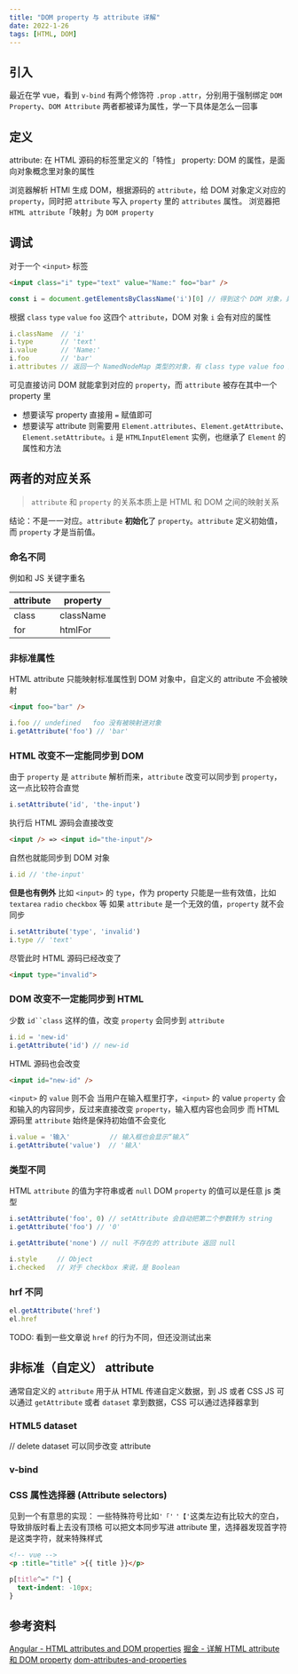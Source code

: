 ```yaml
---
title: "DOM property 与 attribute 详解"
date: 2022-1-26
tags: [HTML, DOM]
---
```


## 引入

最近在学 vue，看到 `v-bind` 有两个修饰符 `.prop` `.attr`，分别用于强制绑定 `DOM Property`、`DOM Attribute`
两者都被译为属性，学一下具体是怎么一回事

## 定义

attribute: 在 HTML 源码的标签里定义的「特性」
property: DOM 的属性，是面向对象概念里对象的属性

浏览器解析 HTMl 生成 DOM，根据源码的 `attribute`，给 DOM 对象定义对应的 `property`，同时把 `attribute` 写入 `property` 里的 `attributes` 属性。
浏览器把 `HTML attribute`「映射」为 `DOM property`

## 调试

对于一个 `<input>` 标签
```html
<input class="i" type="text" value="Name:" foo="bar" />
```

```js
const i = document.getElementsByClassName('i')[0] // 得到这个 DOM 对象，具体来说它是一个 HTMLInputElement 对象的实例
```

根据 `class` `type` `value` `foo` 这四个 `attribute`，DOM 对象 `i` 会有对应的属性

```js
i.className  // 'i'
i.type       // 'text'
i.value      // 'Name:'
i.foo        // 'bar'
i.attributes // 返回一个 NamedNodeMap 类型的对象，有 class type value foo 这些属性
```

可见直接访问 DOM 就能拿到对应的 `property`，而 `attribute` 被存在其中一个 property 里

- 想要读写 property 直接用 `=` 赋值即可
- 想要读写 attribute 则需要用 `Element.attributes`、`Element.getAttribute`、`Element.setAttribute`。`i` 是 `HTMLInputElement` 实例，也继承了 `Element` 的属性和方法

## 两者的对应关系

> `attribute` 和 `property` 的关系本质上是 HTML 和 DOM 之间的映射关系

结论：不是一一对应。`attribute` **初始化**了 `property`。`attribute` 定义初始值，而 `property` 才是当前值。

### 命名不同
例如和 JS 关键字重名

| attribute | property |
|---|---|
| class | className |
| for | htmlFor |

### 非标准属性
HTML attribute 只能映射标准属性到 DOM 对象中，自定义的 attribute 不会被映射
```html
<input foo="bar" />
```

```js
i.foo // undefined   foo 没有被映射进对象
i.getAttribute('foo') // 'bar' 
```

### HTML 改变不一定能同步到 DOM

由于 `property` 是 `attribute` 解析而来，`attribute` 改变可以同步到 `property`，这一点比较符合直觉
```js
i.setAttribute('id', 'the-input')
```
执行后 HTML 源码会直接改变
```html
<input /> => <input id="the-input"/>
```
自然也就能同步到 DOM 对象
```js
i.id // 'the-input'
```

**但是也有例外**
比如 `<input>` 的 `type`，作为 property 只能是一些有效值，比如 `textarea` `radio` `checkbox` 等
如果 `attribute` 是一个无效的值，`property` 就不会同步

```js
i.setAttribute('type', 'invalid')
i.type // 'text'
```
尽管此时 HTML 源码已经改变了
```html
<input type="invalid">
```

### DOM 改变不一定能同步到 HTML

少数 `id``class` 这样的值，改变 `property` 会同步到 `attribute`

```js
i.id = 'new-id'
i.getAttribute('id') // new-id
```
HTML 源码也会改变
```html
<input id="new-id" />
```

`<input>` 的 `value` 则不会
当用户在输入框里打字，`<input>` 的 value `property` 会和输入的内容同步，反过来直接改变 `property`，输入框内容也会同步
而 HTML 源码里 `attribute` 始终是保持初始值不会变化

```js
i.value = '输入'          // 输入框也会显示“输入”
i.getAttribute('value')  // '输入'
```

### 类型不同
HTML `attribute` 的值为字符串或者 `null`
DOM `property` 的值可以是任意 js 类型

```js
i.setAttribute('foo', 0) // setAttribute 会自动把第二个参数转为 string
i.getAttribute('foo') // '0' 

i.getAttribute('none') // null 不存在的 attribute 返回 null
```

```js
i.style     // Object
i.checked   // 对于 checkbox 来说，是 Boolean
```

### hrf 不同
```js
el.getAttribute('href')
el.href
```
TODO: 看到一些文章说 `href` 的行为不同，但还没测试出来 

## 非标准（自定义） attribute
通常自定义的 `attribute` 用于从 HTML 传递自定义数据，到 JS 或者 CSS
JS 可以通过 `getAttribute` 或者 `dataset` 拿到数据，CSS 可以通过选择器拿到

### HTML5 dataset

// delete dataset 可以同步改变 attribute

### v-bind


### CSS 属性选择器 (Attribute selectors)

见到一个有意思的实现：
一些特殊符号比如`'「'` `'【'`这类左边有比较大的空白，导致排版时看上去没有顶格
可以把文本同步写进 attribute 里，选择器发现首字符是这类字符，就来特殊样式
```html
<!-- vue -->
<p :title="title" >{{ title }}</p>
```
```css
p[title^="「"] {
  text-indent: -10px;
}
```

## 参考资料
[Angular - HTML attributes and DOM properties](https://angular.io/guide/binding-syntax#html-attribute-vs-dom-property)
[掘金 - 详解 HTML attribute 和 DOM property](https://juejin.cn/post/6844903874143191047)
[dom-attributes-and-properties](https://javascript.info/dom-attributes-and-properties)